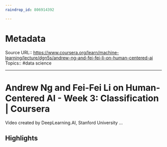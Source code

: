 ```yaml
---
raindrop_id: 806914392

---
```


# Metadata
Source URL:: https://www.coursera.org/learn/machine-learning/lecture/dgn5s/andrew-ng-and-fei-fei-li-on-human-centered-ai
Topics:: #data science

---
# Andrew Ng and Fei-Fei Li on Human-Centered AI - Week 3: Classification | Coursera

Video created by DeepLearning.AI, Stanford University ...

## Highlights
